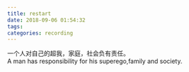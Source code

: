 ```yaml
---
title: restart
date: 2018-09-06 01:54:32
tags: 
categories: recording
---
```

一个人对自己的超我，家庭，社会负有责任。  
A man has responsibility for his superego,family and society.
